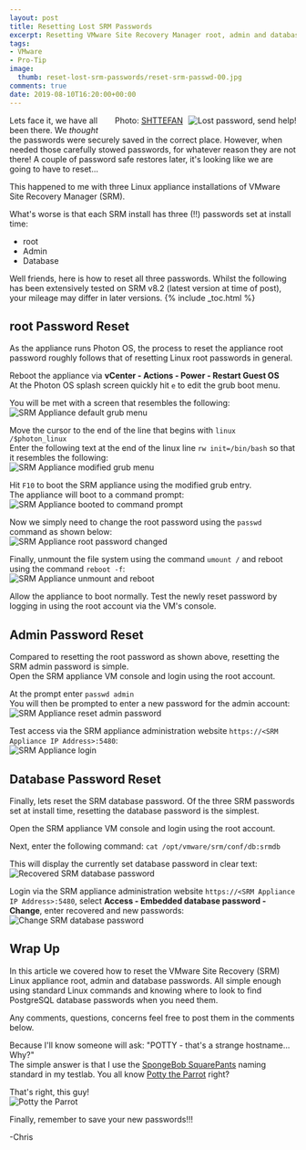 ```yaml
---
layout: post
title: Resetting Lost SRM Passwords
excerpt: Resetting VMware Site Recovery Manager root, admin and database passwords
tags:
- VMware
- Pro-Tip
image:
  thumb: reset-lost-srm-passwords/reset-srm-passwd-00.jpg
comments: true
date: 2019-08-10T16:20:00+00:00
---
```

<img style="float: right; margin: 0px 0px 10px 10px;" alt="Lost password, send help!" src="/images/reset-lost-srm-passwords/reset-srm-passwd-00.jpg">
<span class="image-credit" style="float: right; margin: 0px 0px 10px 10px;">Photo: <a href="https://unsplash.com/@shttefan?utm_source=unsplash&utm_medium=referral&utm_content=creditCopyText">SHTTEFAN</a></span>

Lets face it, we have all been there.  We *thought* the passwords were securely saved in the correct place.  However, when needed those carefully stowed passwords, for whatever reason they are not there! A couple of password safe restores later, it's looking like we are going to have to reset...

This happened to me with three Linux appliance installations of VMware Site Recovery Manager (SRM).

What's worse is that each SRM install has three (!!) passwords set at install time:

* root
* Admin
* Database

Well friends, here is how to reset all three passwords.  Whilst the following has been extensively tested on SRM v8.2 (latest version at time of post), your mileage may differ in later versions. 
{% include _toc.html %}

## root Password Reset

As the appliance runs Photon OS, the process to reset the appliance root password roughly follows that of resetting Linux root passwords in general.

Reboot the appliance via **vCenter - Actions - Power - Restart Guest OS** <br>
At the Photon OS splash screen quickly hit `e` to edit the grub boot menu. 

You will be met with a screen that resembles the following:
<img style="display: block; margin-left: auto; margin-right: auto;" alt="SRM Appliance default grub menu" src="/images/reset-lost-srm-passwords/reset-srm-passwd-01.png">

Move the cursor to the end of the line that begins with `linux /$photon_linux` <br>
Enter the following text at the end of the linux line `rw init=/bin/bash` so that it resembles the following:
<img style="display: block; margin-left: auto; margin-right: auto;" alt="SRM Appliance modified grub menu" src="/images/reset-lost-srm-passwords/reset-srm-passwd-02.png">

Hit `F10` to boot the SRM appliance using the modified grub entry.  
The appliance will boot to a command prompt:
<img style="display: block; margin-left: auto; margin-right: auto;" alt="SRM Appliance booted to command prompt" src="/images/reset-lost-srm-passwords/reset-srm-passwd-03.png">

Now we simply need to change the root password using the `passwd` command as shown below:
<img style="display: block; margin-left: auto; margin-right: auto;" alt="SRM Appliance root password changed" src="/images/reset-lost-srm-passwords/reset-srm-passwd-04.png">

Finally, unmount the file system using the command `umount /` and reboot using the command `reboot -f`:
<img style="display: block; margin-left: auto; margin-right: auto;" alt="SRM Appliance unmount and reboot" src="/images/reset-lost-srm-passwords/reset-srm-passwd-05.png">

Allow the appliance to boot normally. Test the newly reset password by logging in using the root account via the VM's console.

## Admin Password Reset

Compared to resetting the root password as shown above, resetting the SRM admin password is simple.<br>
Open the SRM appliance VM console and login using the root account.

At the prompt enter `passwd admin`<br>
You will then be prompted to enter a new password for the admin account:
<img style="display: block; margin-left: auto; margin-right: auto;" alt="SRM Appliance reset admin password" src="/images/reset-lost-srm-passwords/reset-srm-passwd-06.png">

Test access via the SRM appliance administration website `https://<SRM Appliance IP Address>:5480`:
<img style="display: block; margin-left: auto; margin-right: auto;" alt="SRM Appliance login" src="/images/reset-lost-srm-passwords/reset-srm-passwd-07.png">

## Database Password Reset

Finally, lets reset the SRM database password.  Of the three SRM passwords set at install time, resetting the database password is the simplest.

Open the SRM appliance VM console and login using the root account.

Next, enter the following command: `cat /opt/vmware/srm/conf/db:srmdb`

This will display the currently set database password in clear text:
<img style="display: block; margin-left: auto; margin-right: auto;" alt="Recovered SRM database password" src="/images/reset-lost-srm-passwords/reset-srm-passwd-08.png">

Login via the SRM appliance administration website `https://<SRM Appliance IP Address>:5480`, select **Access - Embedded database password - Change**, enter recovered and new passwords:
<img style="display: block; margin-left: auto; margin-right: auto;" alt="Change SRM database password" src="/images/reset-lost-srm-passwords/reset-srm-passwd-09.png">

## Wrap Up
In this article we covered how to reset the VMware Site Recovery (SRM) Linux appliance root, admin and database passwords. All simple enough using standard Linux commands and knowing where to look to find PostgreSQL database passwords when you need them. 

Any comments, questions, concerns feel free to post them in the comments below.

Because I'll know someone will ask: "POTTY - that's a strange hostname... Why?"<br>
The simple answer is that I use the [SpongeBob SquarePants](https://en.wikipedia.org/wiki/SpongeBob_SquarePants) naming standard in my testlab.  You all know [Potty the Parrot](https://nickelodeon.fandom.com/wiki/Potty_the_Parrot) right?

That's right, this guy!
<img style="display: block; margin-left: auto; margin-right: auto;" alt="Potty the Parrot" src="/images/reset-lost-srm-passwords/Potty_the_Parrot.png">

Finally, remember to save your new passwords!!!

-Chris